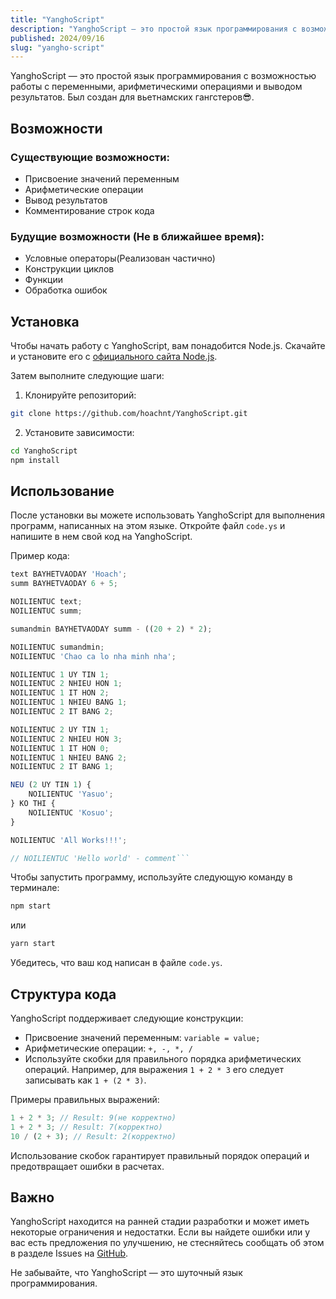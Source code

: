 ```yaml
---
title: "YanghoScript"
description: "YanghoScript — это простой язык программирования с возможностью работы с переменными, арифметическими операциями и выводом результатов. Был создан для вьетнамских гангстеров😎"
published: 2024/09/16
slug: "yangho-script"
---
```


YanghoScript — это простой язык программирования с возможностью работы с переменными, арифметическими операциями и выводом результатов. Был создан для вьетнамских гангстеров😎.

## Возможности

### Существующие возможности:

- Присвоение значений переменным
- Арифметические операции
- Вывод результатов
- Комментирование строк кода

### Будущие возможности (Не в ближайшее время):

- Условные операторы(Реализован частично)
- Конструкции циклов
- Функции
- Обработка ошибок

## Установка

Чтобы начать работу с YanghoScript, вам понадобится Node.js. Скачайте и установите его с [официального сайта Node.js](https://nodejs.org/).

Затем выполните следующие шаги:

1. Клонируйте репозиторий:

```bash
git clone https://github.com/hoachnt/YanghoScript.git
```

2. Установите зависимости:

```bash
cd YanghoScript
npm install
```

## Использование

После установки вы можете использовать YanghoScript для выполнения программ, написанных на этом языке. Откройте файл `code.ys` и напишите в нем свой код на YanghoScript.

Пример кода:

````js
text BAYHETVAODAY 'Hoach';
summ BAYHETVAODAY 6 + 5;

NOILIENTUC text;
NOILIENTUC summ;

sumandmin BAYHETVAODAY summ - ((20 + 2) * 2);

NOILIENTUC sumandmin;
NOILIENTUC 'Chao ca lo nha minh nha';

NOILIENTUC 1 UY TIN 1;
NOILIENTUC 2 NHIEU HON 1;
NOILIENTUC 1 IT HON 2;
NOILIENTUC 1 NHIEU BANG 1;
NOILIENTUC 2 IT BANG 2;

NOILIENTUC 2 UY TIN 1;
NOILIENTUC 2 NHIEU HON 3;
NOILIENTUC 1 IT HON 0;
NOILIENTUC 1 NHIEU BANG 2;
NOILIENTUC 2 IT BANG 1;

NEU (2 UY TIN 1) {
    NOILIENTUC 'Yasuo';
} KO THI {
    NOILIENTUC 'Kosuo';
}

NOILIENTUC 'All Works!!!';

// NOILIENTUC 'Hello world' - comment```
````

Чтобы запустить программу, используйте следующую команду в терминале:

```bash
npm start
```

или

```bash
yarn start
```

Убедитесь, что ваш код написан в файле `code.ys`.

## Структура кода

YanghoScript поддерживает следующие конструкции:

- Присвоение значений переменным: `variable = value;`
- Арифметические операции: `+, -, *, /`
- Используйте скобки для правильного порядка арифметических операций. Например, для выражения `1 + 2 * 3` его следует записывать как `1 + (2 * 3)`.

Примеры правильных выражений:

```js
1 + 2 * 3; // Result: 9(не корректно)
1 + 2 * 3; // Result: 7(корректно)
10 / (2 + 3); // Result: 2(корректно)
```

Использование скобок гарантирует правильный порядок операций и предотвращает ошибки в расчетах.

## Важно

YanghoScript находится на ранней стадии разработки и может иметь некоторые ограничения и недостатки. Если вы найдете ошибки или у вас есть предложения по улучшению, не стесняйтесь сообщать об этом в разделе Issues на [GitHub](https://github.com/hoachnt/YanghoScript).

Не забывайте, что YanghoScript — это шуточный язык программирования.
